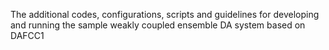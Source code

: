 The additional codes, configurations, scripts and guidelines for developing and running the sample weakly coupled ensemble DA system based on DAFCC1
